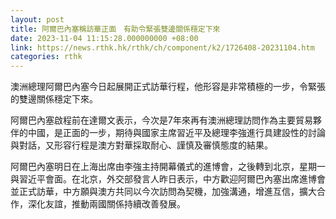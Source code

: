 ```yaml
---
layout: post
title: 阿爾巴內塞稱訪華正面　有助令緊張雙邊關係穩定下來
date: 2023-11-04 11:15:28.000000000 +08:00
link: https://news.rthk.hk/rthk/ch/component/k2/1726408-20231104.htm
categories: rthk
---
```


澳洲總理阿爾巴內塞今日起展開正式訪華行程，他形容是非常積極的一步，令緊張的雙邊關係穩定下來。

阿爾巴內塞啟程前在達爾文表示，今次是7年來再有澳洲總理訪問作為主要貿易夥伴的中國，是正面的一步，期待與國家主席習近平及總理李強進行具建設性的討論與對話，又形容行程是澳方對華採取耐心、謹慎及審慎態度的結果。

阿爾巴內塞明日在上海出席由李強主持開幕儀式的進博會，之後轉到北京，星期一與習近平會面。在北京，外交部發言人昨日表示，中方歡迎阿爾巴內塞出席進博會並正式訪華，中方願與澳方共同以今次訪問為契機，加強溝通，增進互信，擴大合作，深化友誼，推動兩國關係持續改善發展。
